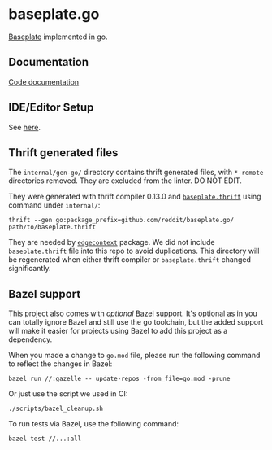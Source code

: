 # baseplate.go

[Baseplate][baseplate.py] implemented in go.

## Documentation

[Code documentation][godev]

## IDE/Editor Setup

See [here](Editor.md).

## Thrift generated files

The `internal/gen-go/` directory contains thrift generated files,
with `*-remote` directories removed.
They are excluded from the linter.
DO NOT EDIT.

They were generated with thrift compiler 0.13.0 and
[`baseplate.thrift`][baseplate.thrift] using command under `internal/`:

```
thrift --gen go:package_prefix=github.com/reddit/baseplate.go/ path/to/baseplate.thrift
```

They are needed by [`edgecontext`][edgecontext] package.
We did not include `baseplate.thrift` file into this repo to avoid duplications.
This directory will be regenerated when either thrift compiler or
`baseplate.thrift` changed significantly.

## Bazel support

This project also comes with *optional* [Bazel][bazel] support.
It's optional as in you can totally ignore Bazel and still use the go toolchain,
but the added support will make it easier for projects using Bazel to add this
project as a dependency.

When you made a change to `go.mod` file,
please run the following command to reflect the changes in Bazel:

```
bazel run //:gazelle -- update-repos -from_file=go.mod -prune
```

Or just use the script we used in CI:

```
./scripts/bazel_cleanup.sh
```

To run tests via Bazel, use the following command:

```
bazel test //...:all
```


[baseplate.py]: https://github.com/reddit/baseplate.py

[baseplate.thrift]: https://github.com/reddit/baseplate.py/blob/d6c6a03841862d7803bffbfbcaf5d6bf9357589e/baseplate/thrift/baseplate.thrift

[edgecontext]: https://godoc.org/github.com/reddit/baseplate.go/edgecontext

[bazel]: https://bazel.build/

[godev]: https://pkg.go.dev/github.com/reddit/baseplate.go
